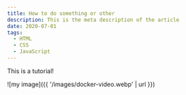 ```yaml
---
title: How to do something or other
description: This is the meta description of the article
date: 2020-07-01
tags:
  - HTML
  - CSS
  - JavaScript
---
```


This is a tutorial!

![my image]({{ '/images/docker-video.webp' | url }})
